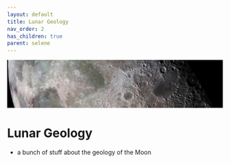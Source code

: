 ```yaml
---
layout: default
title: Lunar Geology
nav_order: 2
has_children: true
parent: selene
---
```

![](/assets/moon-banner2.jpg)
# Lunar Geology

- a bunch of stuff about the geology of the Moon


